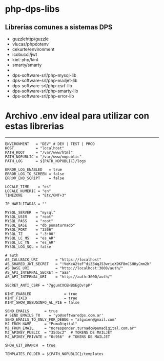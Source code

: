 # php-dps-libs
Librerías comunes a sistemas DPS
-

* guzzlehttp/guzzle
* vlucas/phpdotenv
* cekurte/environment
* lcobucci/jwt
* kint-php/kint
* smarty/smarty
*
* dps-software-srl/php-mysql-lib
* dps-software-srl/php-mailjet-lib
* dps-software-srl/php-csrf-lib
* dps-software-srl/php-smarty-lib
* dps-software-srl/php-error-lib


# Archivo .env ideal para utilizar con estas librerias    
---
```
ENVIRONMENT   = "DEV" # DEV | TEST | PROD
HOST          = "localhost"
PATH_ROOT     = "/var/www/html" 
PATH_NOPUBLIC = "/var/www/nopublic"
PATH_LOG      = ${PATH_NOPUBLIC}/logs

ERROR_LOG_ENABLED   = true
ERROR_LOG_TO_SCREEN = false
ERROR_END_SCRIPT    = false

LOCALE_TIME    = "es"
LOCALE_NUMERIC = "en"
TIMEZONE       = "Etc/GMT+3"

IP_HABILITADAS = "" 

MYSQL_SERVER  = "mysql"
MYSQL_USER    = "root"
MYSQL_PASS    = "root"
MYSQL_BASE    = "db_pumaturnado"
MYSQL_PORT    = "3306"
MYSQL_TZ      = "-3:00"
MYSQL_LC_MS   = "es_AR"
MYSQL_LC_TN   = "es_AR"
MYSQL_LOG_SQL = false

# auth
AS_CALLBACK_URI        = "https://localhost"
AS_SHARED_JWT_SECRET   = "!VeKcA2teF^diZ3WqJ53wrieX9KF8mCSHHyCmm2h"
AS_BASE_URI            = "http://localhost:3000/auth/"
AS_API_INTERNAL_SECRET = "aaa"
AS_API_INTERNAL_URI    = "http://auth:3000/auth/"

SECRET_ANTI_CSRF = '7ggumCXCEHB$EgDv!pP'

KINT_ENABLED               = true
KINT_FIXED                 = true
KINT_SHOW_DEBUGINFO_AL_PIE = false

SEND_EMAILS       = true
# SEND_EMAILS_TO    = 'yo@softwaredps.com.ar'
SEND_EMAILS_TO_ONLY_FOR_DEBUG = "alguien@gmail.com"
MJ_FROM_NAME      = "PumaDigital"
MJ_FROM_EMAIL     = "noresponder.turnado@pumadigital.com.ar"
MJ_APIKEY_PUBLIC  = "35dbc2"  # TOKENS DE MAILJET
MJ_APIKEY_PRIVATE = "0c956"  # TOKENS DE MAILJET

SHOW_GIT_BRANCH  = true

TEMPLATES_FOLDER = ${PATH_NOPUBLIC}/templates

```
